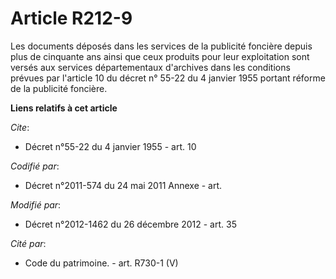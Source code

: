 # Article R212-9

Les documents déposés dans les services de la publicité foncière depuis plus de cinquante ans ainsi que ceux produits pour
leur exploitation sont versés aux services départementaux d'archives dans les conditions prévues par l'article 10 du décret
n° 55-22 du 4 janvier 1955 portant réforme de la publicité foncière.

**Liens relatifs à cet article**

_Cite_:

  - Décret n°55-22 du 4 janvier 1955 - art. 10

_Codifié par_:

  - Décret n°2011-574 du 24 mai 2011 Annexe - art.

_Modifié par_:

  - Décret n°2012-1462 du 26 décembre 2012 - art. 35

_Cité par_:

  - Code du patrimoine. - art. R730-1 (V)
